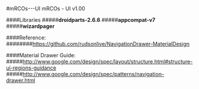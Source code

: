 #mRCOs---UI
mRCOs - UI v1.00

####Libraries
#####<b>droidparts-2.6.6</b>
#####<b>appcompat-v7</b>
#####<b>wizardpager</b>

####Reference:
########https://github.com/rudsonlive/NavigationDrawer-MaterialDesign

####Material Drawer Guide:
#####http://www.google.com/design/spec/layout/structure.html#structure-ui-regions-guidance
#####http://www.google.com/design/spec/patterns/navigation-drawer.html
